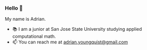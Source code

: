 ### Hello 👋

My name is Adrian. 

- 📚 I am a junior at San Jose State University studying applied computational math.
- 📫 You can reach me at [adrian.youngquist@gmail.com](mailto:adrian.youngquist@gmail.com)
<!--
**adrianyoungquist/adrianyoungquist** is a ✨ _special_ ✨ repository because its `README.md` (this file) appears on your GitHub profile.

Here are some ideas to get you started:

- 🔭 I’m currently working on ...
- 🌱 I’m currently learning ...
- 👯 I’m looking to collaborate on ...
- 🤔 I’m looking for help with ...
- 💬 Ask me about ...
- 📫 How to reach me: ...
- 😄 Pronouns: ...
- ⚡ Fun fact: ...
-->
